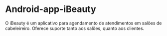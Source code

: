 # Android-app-iBeauty

O iBeauty é um aplicativo para agendamento de atendimentos em salões de cabeleireiro. Oferece suporte tanto aos salões, quanto aos clientes.
